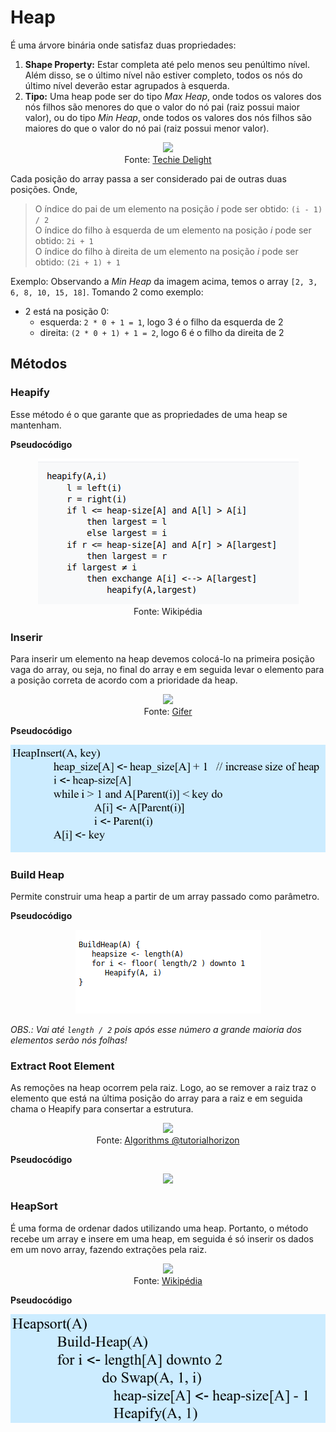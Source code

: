 # Heap

É uma árvore binária onde satisfaz duas propriedades:
1. **Shape Property:** Estar completa até pelo menos seu penúltimo nível. Além disso, se o último nível não estiver completo, todos os nós do último nível deverão estar agrupados à esquerda.
2. **Tipo:** Uma heap pode ser do tipo _Max Heap_, onde todos os valores dos nós filhos são menores do que o valor do nó pai (raiz possui maior valor), ou do tipo _Min Heap_, onde todos os valores dos nós filhos são maiores do que o valor do nó pai (raiz possui menor valor).

<p align="center">
    <img src="https://i2.wp.com/www.techiedelight.com/wp-content/uploads/2016/11/Min-Max-Heap.png?resize=738%2C430&ssl=1"/><br/>
    Fonte: <a href="https://www.techiedelight.com/introduction-priority-queues-using-binary-heaps/"> Techie Delight </a>
</p>

Cada posição do array passa a ser considerado pai de outras duas posições. Onde,
> O índice do pai de um elemento na posição _i_ pode ser obtido: `(i - 1) / 2`  
> O índice do filho à esquerda de um elemento na posição _i_ pode ser obtido: `2i + 1`  
> O índice do filho à direita de um elemento na posição _i_ pode ser obtido: `(2i + 1) + 1`

Exemplo: Observando a _Min Heap_ da imagem acima, temos o array `[2, 3, 6, 8, 10, 15, 18]`. Tomando 2 como exemplo:  
* 2 está na posição 0:
    * esquerda: `2 * 0 + 1 = 1`, logo 3 é o filho da esquerda de 2
    * direita: `(2 * 0 + 1) + 1 = 2`, logo 6 é o filho da direita de 2

## Métodos

### Heapify

Esse método é o que garante que as propriedades de uma heap se mantenham.

**Pseudocódigo**

<p align="center">
    <img src="img/heapify.png"/><br/>
    Fonte: Wikipédia
</p>

### Inserir

Para inserir um elemento na heap devemos colocá-lo na primeira posição vaga do array, ou seja, no final do array e em seguida levar o elemento para a posição correta de acordo com a prioridade da heap.

<p align="center">
    <img src="img/insert.gif"/><br/>
    Fonte: <a href="https://i.gifer.com/2cH8.gif"> Gifer</a>
</p>

**Pseudocódigo**

<p align="center">
    <img src="img/insert.png"/>
</p>

### Build Heap

Permite construir uma heap a partir de um array passado como parâmetro.

**Pseudocódigo**
<p align="center">
    <img src="img/buildheap.png"/>
</p>

_OBS.: Vai até `length / 2` pois após esse número a grande maioria dos elementos serão nós folhas!_

### Extract Root Element

As remoções na heap ocorrem pela raiz. Logo, ao se remover a raiz traz o elemento que está na última posição do array para a raiz e em seguida chama o Heapify para consertar a estrutura.

<p align="center">
    <img src="https://i2.wp.com/algorithms.tutorialhorizon.com/files/2015/02/Delete-OR-Extract-Min-from-Heap.gif?ssl=1"/><br/>
    Fonte: <a href="https://algorithms.tutorialhorizon.com/binary-min-max-heap/delete-or-extract-min-from-heap/">Algorithms @tutorialhorizon</a>
</p>

**Pseudocódigo**

<p align="center">
    <img src="https://encrypted-tbn0.gstatic.com/images?q=tbn:ANd9GcQ3ISuMDCVj5hH6Bl_v_UED7BTezXJTvUWkeWgq0n48z-8ZblQY"/>
</p>


### HeapSort

É uma forma de ordenar dados utilizando uma heap. Portanto, o método recebe um array e insere em uma heap, em seguida é só inserir os dados em um novo array, fazendo extrações pela raiz.

<p align="center">
    <img src="https://upload.wikimedia.org/wikipedia/commons/f/fe/Heap_sort_example.gif"/><br/>
    Fonte: <a href="https://commons.wikimedia.org/wiki/File:Heap_sort_example.gif">Wikipédia</a>
</p>

**Pseudocódigo**

<p align="center">
    <img src="img/heapsort.png"/>
</p>